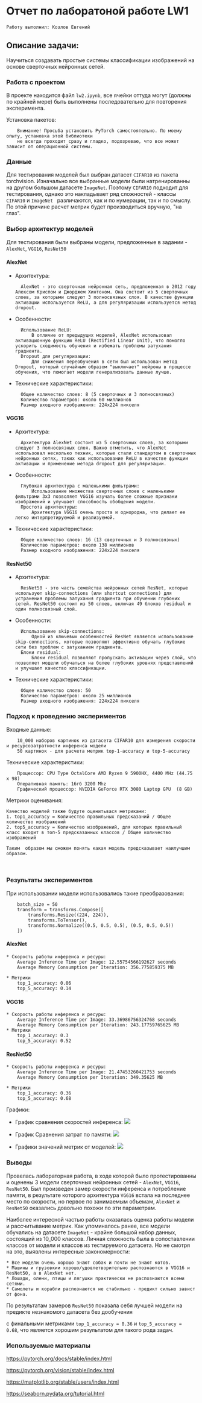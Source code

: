 # Отчет по лаборатоной работе LW1
    Работу выполнил: Козлов Евгений


## Описание задачи:
Научиться создавать простые системы классификации изображений на
основе сверточных нейронных сетей.

### Работа с проектом

В проекте находится файл `lw2.ipynb`, все ячейки оттуда могут (должны по крайней мере) быть выполнены последовательно для повторения эксперимента.

Установка пакетов:

        Внимание! Просьба установить PyTorch самостоятельно. По моему опыту, установка этой библиотеки 
        не всегда проходит сразу и гладко, подозреваю, что все может зависит от операционной системы.


### Данные

Для тестирования моделей был выбран датасет `CIFAR10` из пакета torchvision.
Изначально все выбранные модели были натренированны на другом большом датасете `ImageNet`.
Поэтому `CIFAR10` подходит для тестирования, однако это накладывает ряд сложностей - классы `CIFAR10` и `ImageNet ` различаются, как и по нумерации, так и по смыслу. По этой причине расчет метрик будет производиться вручную,
"на глаз".

### Выбор архитектур моделей

Для тестирования были выбраны модели, предложенные в задании - `AlexNet`, `VGG16`, `ResNet50`

#### AlexNet
* Архитектура: 

        AlexNet - это сверточная нейронная сеть, предложенная в 2012 году Алексом Криспом и Джорджем Хинтоном. Она состоит из 5 сверточных слоев, за которыми следуют 3 полносвязных слоя. В качестве функции активации используется ReLU, а для регуляризации используется метод dropout.
* Особенности:

        Использование ReLU: 
            В отличие от предыдущих моделей, AlexNet использовал активационную функцию ReLU (Rectified Linear Unit), что помогло ускорить сходимость обучения и избежать проблемы затухания градиента.
        Dropout для регуляризации: 
            Для снижения переобучения в сети был использован метод Dropout, который случайным образом "выключает" нейроны в процессе обучения, что помогает модели генерализовать данные лучше.

* Технические характеристики:

        Общее количество слоев: 8 (5 сверточных и 3 полносвязных)
        Количество параметров: около 60 миллионов
        Размер входного изображения: 224x224 пикселя

#### VGG16
* Архитектура: 

        Архитектура AlexNet состоит из 5 сверточных слоев, за которыми следуют 3 полносвязных слоя. Важно отметить, что AlexNet использовал несколько техник, которые стали стандартом в сверточных нейронных сетях, таких как использование ReLU в качестве функции активации и применение метода dropout для регуляризации.
    
* Особенности:

        Глубокая архитектура с маленькими фильтрами: 
            Использование множества сверточных слоев с маленькими фильтрами 3x3 позволяет VGG16 изучать более сложные признаки изображений и улучшает способность обобщения модели.
        Простота архитектуры: 
            Архитектура VGG16 очень проста и однородна, что делает ее легко интерпретируемой и реализуемой.

* Технические характеристики:

        Общее количество слоев: 16 (13 сверточных и 3 полносвязных)
        Количество параметров: около 138 миллионов
        Размер входного изображения: 224x224 пикселя

#### ResNet50

* Архитектура: 

        ResNet50 - это часть семейства нейронных сетей ResNet, которые используют skip-connections (или shortcut connections) для устранения проблемы затухания градиента при обучении глубоких сетей. ResNet50 состоит из 50 слоев, включая 49 блоков residual и один полносвязный слой.

* Особенности:

        Использование skip-connections: 
            Одной из ключевых особенностей ResNet является использование skip-connections, которые позволяют эффективно обучать глубокие сети без проблем с затуханием градиента.
        Блоки residual: 
            Блоки residual позволяют пропускать активации через слой, что позволяет модели обучаться на более глубоких уровнях представлений и улучшает качество классификации.

* Технические характеристики:

        Общее количество слоев: 50
        Количество параметров: около 25 миллионов
        Размер входного изображения: 224x224 пикселя


### Подход к проведению экспериментов

Входные данные: 

        10_000 наборов картинок из датасета CIFAR10 для измерения скорости и ресурсозатратности инференса модели
        50 картинок - для расчета метрик top-1-accuracy и top-5-accuracy


Технические характеристики:

        Процессор: CPU Type	OctalCore AMD Ryzen 9 5900HX, 4400 MHz (44.75 x 98)
        Оперативная память: 16гб 3200 Mhz
        Графический процессор: NVIDIA GeForce RTX 3080 Laptop GPU  (8 GB)

Метрики оценивания:

    Качество моделей также будуте оценитьвася метриками:
    1. top1_accuracy = Количество правильных предсказаний / Общее количество изображений
    2. top5_accuracy = Количество изображений, для которых правильный класс входит в топ-5 предсказанных классов / Общее количество изображений

    Таким  образом мы сможем понять какая модель предсказывает наилучшим образом.
​

### Результаты экспериментов

При использовании модели использовались такие преобразования:

        batch_size = 50
        transform = transforms.Compose([
            transforms.Resize((224, 224)),
            transforms.ToTensor(),
            transforms.Normalize((0.5, 0.5, 0.5), (0.5, 0.5, 0.5))
        ])


#### AlexNet

    * Скорость работы инференса и ресуры: 
        Average Inference Time per Image: 12.55754566192627 seconds
        Average Memory Consumption per Iteration: 356.775859375 MB

    * Метрики
        top_1_accuracy: 0.06
        top_5_accuracy: 0.14
#### VGG16

    * Скорость работы инференса и ресуры: 
        Average Inference Time per Image: 33.36986756324768 seconds
        Average Memory Consumption per Iteration: 243.17759765625 MB
    * Метрики
        top_1_accuracy: 0.3
        top_5_accuracy: 0.52

#### ResNet50

    * Скорость работы инференса и ресуры: 
        Average Inference Time per Image: 21.47453260421753 seconds
        Average Memory Consumption per Iteration: 349.35625 MB

    * Метрики
        top_1_accuracy: 0.36
        top_5_accuracy: 0.68


Графики:
* График сравнения скоростей инференса:
    <img src="images/speed_comp.png">

* График Сравнения затрат по памяти:
    <img src="images/mem_comp.png">

* Графики значений метрик от моделей:
    <img src="images/stat_plot.png">

### Выводы

Провелась лабораторная работа, в ходе которой было протестированны и оценены 3 модели сверточных нейронных сетей - `AlexNet`, `VGG16`, `ResNet50`. Был произведен замер скорости инференса и потребление памяти, в результате которого архитектура `VGG16` встала на последнее место по скорости, но первое по занимаемым объемам, `AlexNet` и `ResNet50` оказались довольно похожи по эти параметрам.

Наиболее интересной частью работы оказалась оценка работы модели и рассчитывание метрик. Как упоминалось ранее, все модели обучались на датасете `ImageNet` - крайне большой набор данных, состоящий из 10_000 классов. Личная сложность была в сопоставлении классов от модели и классов из тестируемого датасета. Но не смотря на это, выявлены интересные закономерности:

    * Все модели очень хорошо знают собак и почти не знают котов.
    * Машины и грузовкии хорошо/удовлетворительно распознаются в VGG16 и ResNet50, а в AlexNet нет.
    * Лошади, олени, птицы и лягушки практически не распознаются всеми сетями.
    * Самолеты и корабли распознаются не стабильно - предикт сильно завист от фона.

По результатам замеров `ResNet50` показала себя лучшей модели на предикте незнакомого датасета без дообучения

с финальными метриками `top_1_accuracy = 0.36` и `top_5_accuracy = 0.68`, что является хорошим результатом для такого рода задач.


### Используемые материалы
https://pytorch.org/docs/stable/index.html

https://pytorch.org/vision/stable/index.html

https://matplotlib.org/stable/users/index.html

https://seaborn.pydata.org/tutorial.html